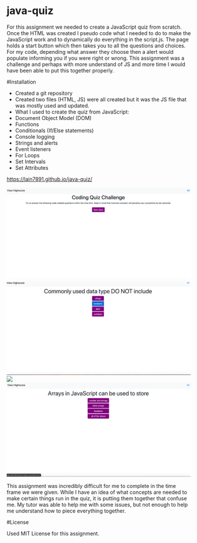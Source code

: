 # java-quiz

For this assignment we needed to create a JavaScript quiz from scratch.  Once the HTML was created I pseudo code what I needed to do to make the JavaScript work and to dynamically do everything in the script.js. The page holds a start button which then takes you to all the questions and choices. For my code, depending what answer they choose then a alert would populate informing you if you were right or wrong. This assignment was a challenge and perhaps with more understand of JS and more time I would have been able to put this together properly. 

#Installation

*	Created a git repository
*	Created two files (HTML, JS) were all created but it was the JS file that was mostly used and updated.
*	What I used to create the quiz from JavaScript:
*	Document Object Model (DOM)
*	Functions
*	Conditionals (If/Else statements)
*	Console logging
*	Strings and alerts
*	Event listeners
*	For Loops
*	Set Intervals
*	Set Attributes

https://lain7891.github.io/java-quiz/

<img src="assets/images/startpage.png">
<img src="assets/images/question1.png">
<img src="assets/images/question2.png">
<img src="assets/images/question3.png">

This assignment was incredibly difficult for me to complete in the time frame we were given. While I have an idea of what concepts are needed to make certain things run in the quiz, it is putting them together that confuse me. My tutor was able to help me with some issues, but not enough to help me understand how to piece everything together.


#License

Used MIT License for this assignment. 
